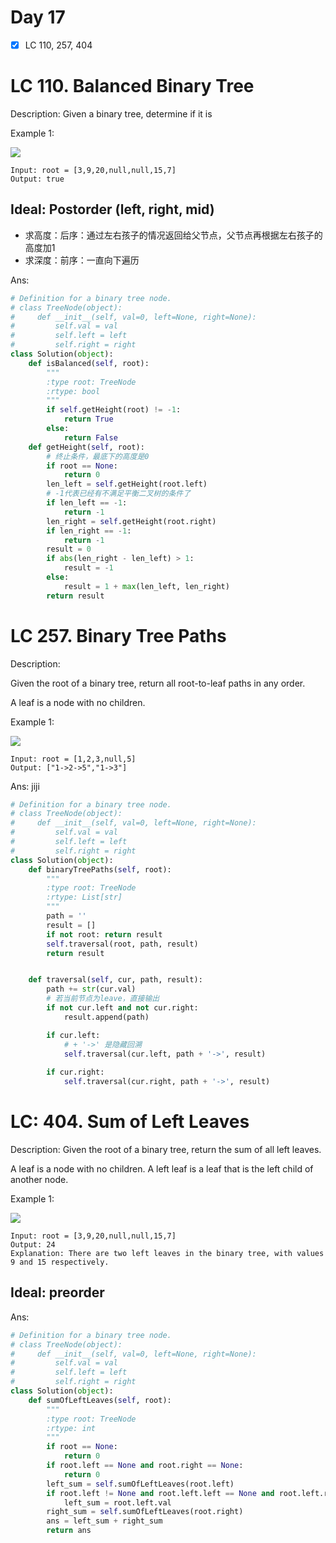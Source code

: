 # Day 17

- [x] LC 110, 257, 404

# LC 110. Balanced Binary Tree
Description:
Given a binary tree, determine if it is 

Example 1:

<img src = "https://assets.leetcode.com/uploads/2020/10/06/balance_1.jpg">

```
Input: root = [3,9,20,null,null,15,7]
Output: true
```

## Ideal: Postorder (left, right, mid)
* 求高度：后序：通过左右孩子的情况返回给父节点，父节点再根据左右孩子的高度加1
* 求深度：前序：一直向下遍历


Ans:
```py
# Definition for a binary tree node.
# class TreeNode(object):
#     def __init__(self, val=0, left=None, right=None):
#         self.val = val
#         self.left = left
#         self.right = right
class Solution(object):
    def isBalanced(self, root):
        """
        :type root: TreeNode
        :rtype: bool
        """
        if self.getHeight(root) != -1:
            return True
        else: 
            return False
    def getHeight(self, root):
        # 终止条件，最底下的高度是0
        if root == None: 
            return 0
        len_left = self.getHeight(root.left)
        # -1代表已经有不满足平衡二叉树的条件了
        if len_left == -1: 
            return -1
        len_right = self.getHeight(root.right)
        if len_right == -1: 
            return -1
        result = 0
        if abs(len_right - len_left) > 1:
            result = -1
        else:
            result = 1 + max(len_left, len_right)
        return result
```

# LC 257. Binary Tree Paths

Description: 

Given the root of a binary tree, return all root-to-leaf paths in any order.

A leaf is a node with no children.


Example 1:

<img src = "https://assets.leetcode.com/uploads/2021/03/12/paths-tree.jpg">

```
Input: root = [1,2,3,null,5]
Output: ["1->2->5","1->3"]
```

Ans:
jiji
```py
# Definition for a binary tree node.
# class TreeNode(object):
#     def __init__(self, val=0, left=None, right=None):
#         self.val = val
#         self.left = left
#         self.right = right
class Solution(object):
    def binaryTreePaths(self, root):
        """
        :type root: TreeNode
        :rtype: List[str]
        """
        path = ''
        result = []
        if not root: return result
        self.traversal(root, path, result)
        return result


    def traversal(self, cur, path, result):
        path += str(cur.val)
        # 若当前节点为leave，直接输出
        if not cur.left and not cur.right:
            result.append(path)

        if cur.left:
            # + '->' 是隐藏回溯
            self.traversal(cur.left, path + '->', result)
        
        if cur.right:
            self.traversal(cur.right, path + '->', result)

```

# LC: 404. Sum of Left Leaves

Description:
Given the root of a binary tree, return the sum of all left leaves.

A leaf is a node with no children. A left leaf is a leaf that is the left child of another node.

 
Example 1:

<img src = "https://assets.leetcode.com/uploads/2021/04/08/leftsum-tree.jpg">

```
Input: root = [3,9,20,null,null,15,7]
Output: 24
Explanation: There are two left leaves in the binary tree, with values 9 and 15 respectively.
```

## Ideal: preorder


Ans:
```py
# Definition for a binary tree node.
# class TreeNode(object):
#     def __init__(self, val=0, left=None, right=None):
#         self.val = val
#         self.left = left
#         self.right = right
class Solution(object):
    def sumOfLeftLeaves(self, root):
        """
        :type root: TreeNode
        :rtype: int
        """
        if root == None:
            return 0
        if root.left == None and root.right == None:
            return 0
        left_sum = self.sumOfLeftLeaves(root.left)
        if root.left != None and root.left.left == None and root.left.right == None:
            left_sum = root.left.val
        right_sum = self.sumOfLeftLeaves(root.right)
        ans = left_sum + right_sum
        return ans
```

